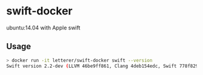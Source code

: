 # swift-docker
ubuntu:14.04 with Apple swift


## Usage

```bash
> docker run -it letterer/swift-docker swift --version
Swift version 2.2-dev (LLVM 46be9ff861, Clang 4deb154edc, Swift 778f82939c)
```
